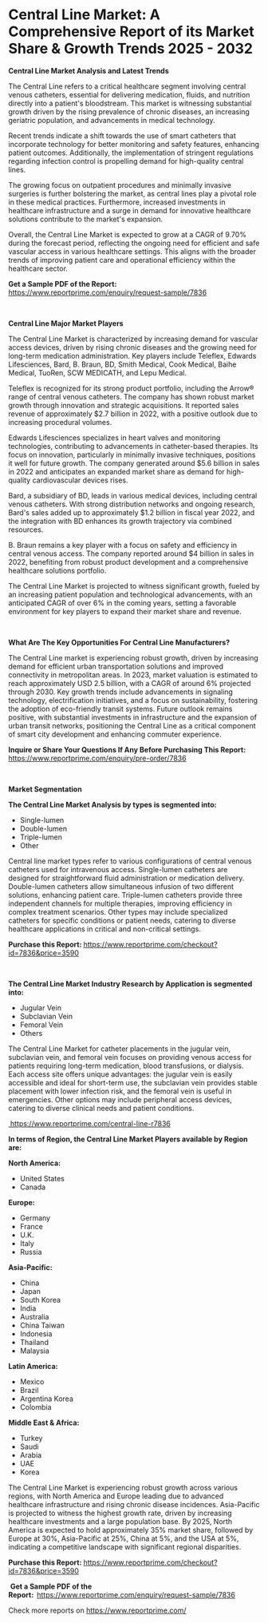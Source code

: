 <p><h1>Central Line Market: A Comprehensive Report of its Market Share & Growth Trends 2025 - 2032</h1></p><p><strong>Central Line Market Analysis and Latest Trends</strong></p>
<p><p>The Central Line refers to a critical healthcare segment involving central venous catheters, essential for delivering medication, fluids, and nutrition directly into a patient's bloodstream. This market is witnessing substantial growth driven by the rising prevalence of chronic diseases, an increasing geriatric population, and advancements in medical technology. </p><p>Recent trends indicate a shift towards the use of smart catheters that incorporate technology for better monitoring and safety features, enhancing patient outcomes. Additionally, the implementation of stringent regulations regarding infection control is propelling demand for high-quality central lines. </p><p>The growing focus on outpatient procedures and minimally invasive surgeries is further bolstering the market, as central lines play a pivotal role in these medical practices. Furthermore, increased investments in healthcare infrastructure and a surge in demand for innovative healthcare solutions contribute to the market's expansion. </p><p>Overall, the Central Line Market is expected to grow at a CAGR of 9.70% during the forecast period, reflecting the ongoing need for efficient and safe vascular access in various healthcare settings. This aligns with the broader trends of improving patient care and operational efficiency within the healthcare sector.</p></p>
<p><strong>Get a Sample PDF of the Report:&nbsp;</strong> <a href="https://www.reportprime.com/enquiry/request-sample/7836?utm_campaign=3034&utm_medium=2&utm_source=Github&utm_content=ia&utm_term=19032025&utm_id=central-line">https://www.reportprime.com/enquiry/request-sample/7836</a></p>
<p>&nbsp;</p>
<p><strong>Central Line Major Market Players</strong></p>
<p><p>The Central Line Market is characterized by increasing demand for vascular access devices, driven by rising chronic diseases and the growing need for long-term medication administration. Key players include Teleflex, Edwards Lifesciences, Bard, B. Braun, BD, Smith Medical, Cook Medical, Baihe Medical, TuoRen, SCW MEDICATH, and Lepu Medical.</p><p>Teleflex is recognized for its strong product portfolio, including the Arrow® range of central venous catheters. The company has shown robust market growth through innovation and strategic acquisitions. It reported sales revenue of approximately $2.7 billion in 2022, with a positive outlook due to increasing procedural volumes.</p><p>Edwards Lifesciences specializes in heart valves and monitoring technologies, contributing to advancements in catheter-based therapies. Its focus on innovation, particularly in minimally invasive techniques, positions it well for future growth. The company generated around $5.6 billion in sales in 2022 and anticipates an expanded market share as demand for high-quality cardiovascular devices rises.</p><p>Bard, a subsidiary of BD, leads in various medical devices, including central venous catheters. With strong distribution networks and ongoing research, Bard's sales added up to approximately $1.2 billion in fiscal year 2022, and the integration with BD enhances its growth trajectory via combined resources.</p><p>B. Braun remains a key player with a focus on safety and efficiency in central venous access. The company reported around $4 billion in sales in 2022, benefiting from robust product development and a comprehensive healthcare solutions portfolio.</p><p>The Central Line Market is projected to witness significant growth, fueled by an increasing patient population and technological advancements, with an anticipated CAGR of over 6% in the coming years, setting a favorable environment for key players to expand their market share and revenue.</p></p>
<p>&nbsp;</p>
<p><strong>What Are The Key Opportunities For Central Line Manufacturers?</strong></p>
<p><p>The Central Line market is experiencing robust growth, driven by increasing demand for efficient urban transportation solutions and improved connectivity in metropolitan areas. In 2023, market valuation is estimated to reach approximately USD 2.5 billion, with a CAGR of around 6% projected through 2030. Key growth trends include advancements in signaling technology, electrification initiatives, and a focus on sustainability, fostering the adoption of eco-friendly transit systems. Future outlook remains positive, with substantial investments in infrastructure and the expansion of urban transit networks, positioning the Central Line as a critical component of smart city development and enhancing commuter experience.</p></p>
<p><strong>Inquire or Share Your Questions If Any Before Purchasing This Report:</strong> <a href="https://www.reportprime.com/enquiry/pre-order/7836?utm_campaign=3034&utm_medium=2&utm_source=Github&utm_content=ia&utm_term=19032025&utm_id=central-line">https://www.reportprime.com/enquiry/pre-order/7836</a></p>
<p>&nbsp;</p>
<p><strong>Market Segmentation</strong></p>
<p><strong>The Central Line Market Analysis by types is segmented into:</strong></p>
<p><ul><li>Single-lumen</li><li>Double-lumen</li><li>Triple-lumen</li><li>Other</li></ul></p>
<p><p>Central line market types refer to various configurations of central venous catheters used for intravenous access. Single-lumen catheters are designed for straightforward fluid administration or medication delivery. Double-lumen catheters allow simultaneous infusion of two different solutions, enhancing patient care. Triple-lumen catheters provide three independent channels for multiple therapies, improving efficiency in complex treatment scenarios. Other types may include specialized catheters for specific conditions or patient needs, catering to diverse healthcare applications in critical and non-critical settings.</p></p>
<p><strong>Purchase this Report:&nbsp;</strong><a href="https://www.reportprime.com/checkout?id=7836&price=3590&utm_campaign=3034&utm_medium=2&utm_source=Github&utm_content=ia&utm_term=19032025&utm_id=central-line">https://www.reportprime.com/checkout?id=7836&price=3590</a></p>
<p>&nbsp;</p>
<p><strong>The Central Line Market Industry Research by Application is segmented into:</strong></p>
<p><ul><li>Jugular Vein</li><li>Subclavian Vein</li><li>Femoral Vein</li><li>Others</li></ul></p>
<p><p>The Central Line Market for catheter placements in the jugular vein, subclavian vein, and femoral vein focuses on providing venous access for patients requiring long-term medication, blood transfusions, or dialysis. Each access site offers unique advantages: the jugular vein is easily accessible and ideal for short-term use, the subclavian vein provides stable placement with lower infection risk, and the femoral vein is useful in emergencies. Other options may include peripheral access devices, catering to diverse clinical needs and patient conditions.</p></p>
<p><a href="https://www.reportprime.com/central-line-r7836?utm_campaign=3034&utm_medium=2&utm_source=Github&utm_content=ia&utm_term=19032025&utm_id=central-line">&nbsp;https://www.reportprime.com/central-line-r7836</a></p>
<p><strong>In terms of Region, the Central Line Market Players available by Region are:</strong></p>
<p>
    <p> <strong> North America: </strong>
        <ul>
            <li>United States</li>
            <li>Canada</li>
        </ul>
        </p> 
    <p> <strong> Europe: </strong>
        <ul>
            <li>Germany</li>
            <li>France</li>
            <li>U.K.</li>
            <li>Italy</li>
            <li>Russia</li>
        </ul>
        </p> 
    <p> <strong> Asia-Pacific: </strong>
        <ul>
            <li>China</li>
            <li>Japan</li>
            <li>South Korea</li>
            <li>India</li>
            <li>Australia</li>
            <li>China Taiwan</li>
            <li>Indonesia</li>
            <li>Thailand</li>
            <li>Malaysia</li>
        </ul>
        </p> 
    <p> <strong> Latin America: </strong>
        <ul>
            <li>Mexico</li>
            <li>Brazil</li>
            <li>Argentina Korea</li>
            <li>Colombia</li>
        </ul>
        </p> 
    <p> <strong> Middle East & Africa: </strong>
        <ul>
            <li>Turkey</li>
            <li>Saudi</li>
            <li>Arabia</li>
            <li>UAE</li>
            <li>Korea</li>
        </ul>
    </p>
    </p>
<p><p>The Central Line Market is experiencing robust growth across various regions, with North America and Europe leading due to advanced healthcare infrastructure and rising chronic disease incidences. Asia-Pacific is projected to witness the highest growth rate, driven by increasing healthcare investments and a large population base. By 2025, North America is expected to hold approximately 35% market share, followed by Europe at 30%, Asia-Pacific at 25%, China at 5%, and the USA at 5%, indicating a competitive landscape with significant regional disparities.</p></p>
<p><strong>Purchase this Report: </strong><a href="https://www.reportprime.com/checkout?id=7836&price=3590&utm_campaign=3034&utm_medium=2&utm_source=Github&utm_content=ia&utm_term=19032025&utm_id=central-line">https://www.reportprime.com/checkout?id=7836&price=3590</a></p>
<p>&nbsp;<strong>Get a Sample PDF of the Report:&nbsp;&nbsp;</strong><a href="https://www.reportprime.com/enquiry/request-sample/7836?utm_campaign=3034&utm_medium=2&utm_source=Github&utm_content=ia&utm_term=19032025&utm_id=central-line">https://www.reportprime.com/enquiry/request-sample/7836</a></p>
<p><strong></strong></p>
<p>Check more reports on <a href="https://www.reportprime.com/?utm_campaign=3034&utm_medium=2&utm_source=Github&utm_content=ia&utm_term=19032025&utm_id=central-line">https://www.reportprime.com/</a></p>